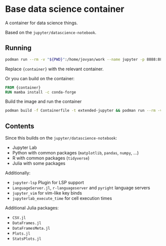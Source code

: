 # Base data science container

A container for data science things.

Based on the `jupyter/datascience-notebook`.

## Running

```sh
podman run --rm -v "${PWD}":/home/jovyan/work --name jupyter -p 8888:8888 --userns=keep-id:uid=1000,gid=100 {container}
```

Replace `{container}` with the relevant container.

Or you can build on the container:

```Dockerfile
FROM {container}
RUN mamba install -c conda-forge
```

Build the image and run the container

```sh 
podman build -f Containerfile -t extended-jupyter && podman run --rm -v "${PWD}":/home/jovyan/work --name jupyter -p 8888:8888 --userns=keep-id:uid=1000,gid=100 extended-jupyter
```

## Contents

Since this builds on the `jupyter/datascience-notebook`:

- Jupyter Lab
- Python with common packages (`matplotlib`, `pandas`, `numpy`, ...)
- R with common packages (`tidyverse`)
- Julia with some packages

Additionally:

- `jupyter-lsp` Plugin for LSP support
- `LanguageServer.jl`, `r-languageserver` and `pyright` language servers
- `jupyter_vim` for vim-like key binds
- `jupyterlab_execute_time` for cell execution times

Additional Julia packages:

- `CSV.jl`
- `DataFrames.jl`
- `DataFramesMeta.jl`
- `Plots.jl`
- `StatsPlots.jl`
